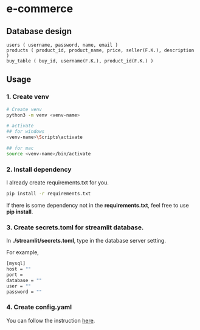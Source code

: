 # e-commerce

## Database design
```
users ( username, password, name, email )
products ( product_id, product_name, price, seller(F.K.), description )
buy_table ( buy_id, username(F.K.), product_id(F.K.) )
```

## Usage
### 1. Create venv
```bash
# Create venv
python3 -m venv <venv-name>

# activate
## for windows
<venv-name>\Scripts\activate

## for mac
source <venv-name>/bin/activate
```

### 2. Install dependency

I already create requirements.txt for you.
```bash
pip install -r requirements.txt
```
If there is some dependency not in the <strong>requirements.txt</strong>, feel free to use <strong>pip install</strong>.

### 3. Create secrets.toml for streamlit database.

In <strong>./streamlit/secrets.toml</strong>, type in the database server setting.

For example,
```bash
[mysql]
host = ""
port = 
database = ""
user = ""
password = ""
```
### 4. Create config.yaml
You can follow the instruction [here](https://github.com/mkhorasani/Streamlit-Authenticator).